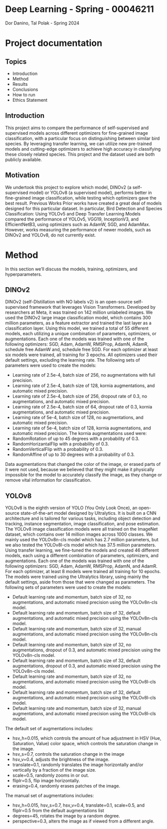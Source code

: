# Deep Learning - Spring - 00046211
Dor Danino, Tal Polak - Spring 2024


# Project documentation
## Topics
* Introduction
* Method
* Results
* Conclusions
* How to run
* Ethics Statement

## Introduction
This project aims to compare the performance of self-supervised and supervised models across different optimizers for fine-grained image classification, with a particular focus on distinguishing between similar bird species. By leveraging transfer learning, we can utilize new pre-trained models and cutting-edge optimizers to achieve high accuracy in classifying these closely related species. This project and the dataset used are both publicly available.
## Motivation
We undertook this project to explore which model, DINOv2 (a self-supervised model) or YOLOv8 (a supervised model), performs better in fine-grained image classification, while testing which optimizers gave the best result.
Previous Works
Prior works have created a great deal of models designed for this particular dataset. In particular, Bird Detection and Species Classification: Using YOLOv5 and Deep Transfer Learning Models compared the performance of YOLOv5, VGG19, InceptionV3, and EfficientNetB3, using optimizers such as AdamW, SGD, and AdamMax.
However, works measuring the performance of newer models, such as DINOv2 and YOLOv8, do not currently exist.
# Method
In this section we’ll discuss the models, training, optimizers,  and hyperparameters.
## DINOv2 
DINOv2 (self-DIstillation with NO labels v2) is an open-source self-supervised framework that leverages Vision Transformers. Developed by researchers at Meta, it was trained on 142 million unlabeled images. We used the DINOv2 large image classification model, which contains 300 million parameters, as a feature extractor and trained the last layer as a classification layer. Using this model, we trained a total of 55 different models, each utilizing a unique combination of parameters, optimizers, or augmentations.
Each one of the models was trained with one of the following optimizers: SGD, Adam, AdamW, RMSProp, AdamN, AdamR, schedule free AdamW and, schedule free SGD. For each optimizer at least six models were trained, all training for 3 epochs.
All optimizers used their default settings, excluding the learning rate.
The following sets of parameters were used to create the models:
* Learning rate of 2.5e-4, batch size of 256, no augmentations with full precision.
* Learning rate of 2.5e-4, batch size of 128, kornia augmentations, and automatic mixed precision.
* Learning rate of 2.5e-4, batch size of 256, dropout rate of 0.3, no augmentations, and automatic mixed precision.
* Learning rate of 2.5e-4, batch size of 64, dropout rate of 0.3, kornia augmentations, and automatic mixed precision.
* Learning rate of 5e-4, batch size of 128, no augmentations, and automatic mixed precision.
* Learning rate of 5e-4, batch size of 128,  kornia augmentations, and automatic mixed precision.
  The kornia augmentations used were:
* RandomRotation of up to 45 degrees with a probability of 0.3.
* RandomHorizantalFlip with a probability of 0.3.
* RandomVerticalFlip with a probability of 0.3.
* RandomAffine of up to 30 degrees with a probability of 0.3.

Data augmentations that changed the color of the image, or erased parts of it were not used, because we believed that they might make it physically impossible for the model to accurately classify the image, as they change or remove vital information for classification.
## YOLOv8
YOLOv8 is the eighth version of YOLO (You Only Look Once), an open-source state-of-the-art model designed by Ultralytics. It is built on a CNN architecture and is tailored for various tasks, including object detection and tracking, instance segmentation, image classification, and pose estimation. The YOLOv8 image classification models were all trained on the ImageNet dataset, which contains over 14 million images across 1000 classes. We mainly used the YOLOv8n-cls model which has 2.7 million parameters, but we also tested the YOLOv8l-cls model which has 37.5 million parameters. Using transfer learning, we fine-tuned the models and created 46 different models, each using a different combination of parameters, optimizers, and augmentations.
Each one of the models was trained with one of the following optimizers: SGD, Adam, AdamW, RMSProp, AdamN, and AdamR. For each optimizer, at least 8 models were trained all training for 10 epochs. The models were trained using the Ultralytics library, using mainly the default settings, aside from those that were changed as parameters.
The following sets of parameters were used to create the models:
* Default learning rate and momentum, batch size of 32, no augmentations, and automatic mixed precision using the YOLOv8n-cls model.
* Default learning rate and momentum, batch size of 32, default augmentations, and automatic mixed precision using the YOLOv8n-cls model.
* Default learning rate and momentum, batch size of 32, manual augmentations, and automatic mixed precision using the YOLOv8n-cls model.
* Default learning rate and momentum, batch size of 32, no augmentations, dropout of 0.3, and automatic mixed precision using the YOLOv8n-cls model.
* Default learning rate and momentum, batch size of 32, default augmentations, dropout of 0.3, and automatic mixed precision using the YOLOv8n-cls model.
* Default learning rate and momentum, batch size of 32, no augmentations, and automatic mixed precision using the YOLOv8l-cls model.
* Default learning rate and momentum, batch size of 32, default augmentations, and automatic mixed precision using the YOLOv8l-cls model.
* Default learning rate and momentum, batch size of 32, manual augmentations, and automatic mixed precision using the YOLOv8l-cls model.

The default set of augmentations includes: 
* hsv_h=0.015, which controls the amount of hue adjustment in HSV (Hue, Saturation, Value) color space, which controls the saturation change in the image.
* hsv_s=0.7, controls the saturation change in the image
* hsv_v=0.4, adjusts the brightness of the image.
* translate=0.1, randomly translates the image horizontally and/or vertically by a fraction of the image size.
* scale=0.5, randomly zooms in or out.
* fliplr=0.5, flip image horizontally.
* erasing=0.4, randomly erases patches of the image.
  
The manual set of augmentations includes:
* hsv_h=0.015, hsv_s=0.7, hsv_v=0.4, translate=0.1, scale=0.5, and fliplr=0.5 from the default augmentations list
* degrees=45, rotates the image by a random degree.
* perspective=0.3, alters the image as if viewed from a different angle.


